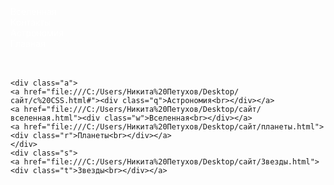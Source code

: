 <!DOCTYPE html>
<html>
<head>
	<title>главная страница</title>
	<meta charset="utf-8">
	<link rel="stylesheet" type="text/css" href="титульный css.css">
</head>
<body>
	<div class="wrap">
		<div class="catside" >
		<a href="file:///C:/Users/Никита%20Петухов/Desktop/сайт/вселенная.html" style= "color: white ;text-decoration: none"><div id="sss" class="bblock" >Вселенная</a></div>
        <a href="file:///C:/Users/Никита%20Петухов/Desktop/сайт/контакты.html" style= "color: white;text-decoration: none"><div id="sss" class="bblock" >Контакты</a></div>
        <a href="file:///C:/Users/Никита%20Петухов/Desktop/сайт/c%20CSS.html#" style= "color: white;text-decoration: none""><div id="sss" class="bblock" >Астрономия</a></div>
        <a href="file:///C:/Users/Никита%20Петухов/Desktop/сайт/титульный.html" style="color: white;text-decoration: none""><div id="sss" class="bblock" >Главная</div></a>
    </div>
    </div>
    <br>
    <br>
    
	<div class="a">
	<a href="file:///C:/Users/Никита%20Петухов/Desktop/сайт/c%20CSS.html#"><div class="q">Астрономия<br></div></a>
	<a href="file:///C:/Users/Никита%20Петухов/Desktop/сайт/вселенная.html"><div class="w">Вселенная<br></div></a>
	<a href="file:///C:/Users/Никита%20Петухов/Desktop/сайт/планеты.html"><div class="r">Планеты<br></div></a>
	</div>
	<div class="s">	
	<a href="file:///C:/Users/Никита%20Петухов/Desktop/сайт/Звезды.html"><div class="t">Звезды<br></div></a>
	
</div>

	
	
</body>
</html>
